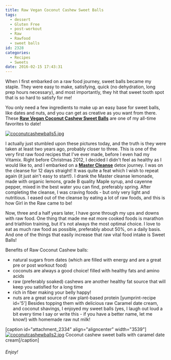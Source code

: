 ```yaml
---
title: Raw Vegan Coconut Cashew Sweet Balls
tags:
  - dessert
  - Gluten Free
  - post-workout
  - Raw
  - Rawfood
  - sweet balls
id: 2328
categories:
  - Recipes
  - Sweets
date: 2016-02-15 17:43:31
---
```


When I first embarked on a raw food journey, sweet balls became my staple. They were easy to make, satisfying, quick (no dehydration, long prep hours necessary), and most importantly, they hit that sweet tooth spot that is so hard to satisfy for me!

You only need a&nbsp;few ingredients to make up an easy base for sweet balls, like dates and nuts, and you can get as creative as you want from there. These&nbsp;<span style="text-decoration: underline;">**Raw Vegan Coconut Cashew Sweet Balls**</span> are one of my all-time favorites to date!

[![coconutcashewballs5.jpg](http://girlintheraw.com/wp-content/uploads/2016/02/coconutcashewballs5.jpg)](http://girlintheraw.com/wp-content/uploads/2016/02/coconutcashewballs5.jpg)

I actually just stumbled upon these pictures today, and the truth is they were taken at least two years ago, probably closer to three. This is one of the very first raw food recipes that I've ever made, before I even had my Vitamix. Right before Christmas 2012, I decided I didn't feel as healthy as I would like to, and I embarked on a <span style="text-decoration: underline;">**Master Cleanse**</span>&nbsp;detox journey. I was on the cleanse for 12 days straight! It was quite a feat which I wish to repeat again (it just ain't easy to start!). I drank the Master cleanse lemonade, made with organic lemons, grade B quality Maple syrup, and cayenne pepper, mixed in the best water you can find, preferably spring. After completing the cleanse, I was craving foods - but only very light and nutritious. I eased out of the cleanse by eating a lot of raw foods, and this is how Girl in the Raw came to be!

Now, three and a half years later, I have gone through my ups and downs with raw food. One thing that made me eat more cooked foods is marathon and triathlon training, but it's not always the most optimal choice. I love to eat as much raw food as possible, preferably about 50%, on a daily basis. And one of the things that easily increase that raw vital food intake is Sweet Balls!&nbsp;

Benefits of Raw Coconut Cashew balls:

*   natural sugars from dates (which are filled with energy and are a great pre or post workout food)
*   coconuts are always a good choice! filled with healthy fats and amino acids
*   raw (preferably soaked) cashews are another healthy fat source that will keep you satisfied for a long time
*   rich in fiber making your belly happy!
*   nuts are a great source of raw plant-based protein
[yumprint-recipe id='5']&nbsp;Besides topping them with delicious raw Caramel date cream, and coconut shavings, I enjoyed my sweet balls (yes, I laugh out loud a bit every time I say or write this - if you have a better name, let me know!) with homemade raw nut milk!&nbsp;

[caption id="attachment_2334" align="aligncenter" width="3539"][![coconutcashewballs2.jpg](http://girlintheraw.com/wp-content/uploads/2016/02/coconutcashewballs2.jpg)](http://girlintheraw.com/wp-content/uploads/2016/02/coconutcashewballs2.jpg) Coconut cashew sweet balls with caramel date cream[/caption]

###### Enjoy!
